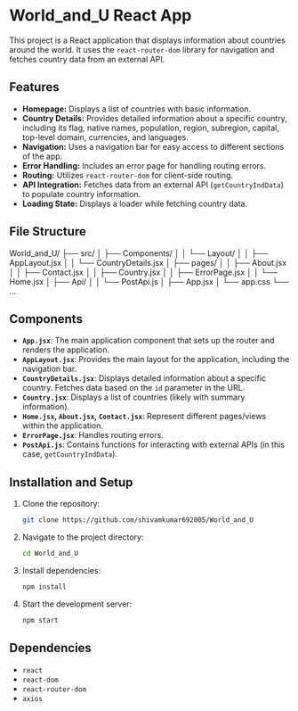 # World_and_U React App

This project is a React application that displays information about countries around the world. It uses the `react-router-dom` library for navigation and fetches country data from an external API.

## Features

* **Homepage:** Displays a list of countries with basic information.
* **Country Details:** Provides detailed information about a specific country, including its flag, native names, population, region, subregion, capital, top-level domain, currencies, and languages.
* **Navigation:** Uses a navigation bar for easy access to different sections of the app.
* **Error Handling:** Includes an error page for handling routing errors.
* **Routing:** Utilizes `react-router-dom` for client-side routing.
* **API Integration:** Fetches data from an external API (`getCountryIndData`) to populate country information.
* **Loading State:** Displays a loader while fetching country data.

 
## File Structure
World_and_U/ ├── src/ │ ├── Components/ │ │ └── Layout/ │ │ ├── AppLayout.jsx │ │ └── CountryDetails.jsx │ ├── pages/ │ │ ├── About.jsx │ │ ├── Contact.jsx │ │ ├── Country.jsx │ │ ├── ErrorPage.jsx │ │ └── Home.jsx │ ├── Api/ │ │ └── PostApi.js │ ├── App.jsx │ └── app.css └── ...

## Components

* **`App.jsx`**: The main application component that sets up the router and renders the application.
* **`AppLayout.jsx`**:  Provides the main layout for the application, including the navigation bar.
* **`CountryDetails.jsx`**: Displays detailed information about a specific country.  Fetches data based on the `id` parameter in the URL.
* **`Country.jsx`**: Displays a list of countries (likely with summary information).
* **`Home.jsx`, `About.jsx`, `Contact.jsx`**:  Represent different pages/views within the application.
* **`ErrorPage.jsx`**:  Handles routing errors.
* **`PostApi.js`**: Contains functions for interacting with external APIs (in this case, `getCountryIndData`).

## Installation and Setup

1.  Clone the repository:
    ```bash
    git clone https://github.com/shivamkumar692005/World_and_U
    ```
2.  Navigate to the project directory:
    ```bash
    cd World_and_U
    ```
3.  Install dependencies:
    ```bash
    npm install
    ```
4.  Start the development server:
    ```bash
    npm start
    ```



## Dependencies

* `react`
* `react-dom`
* `react-router-dom`
* `axios`





